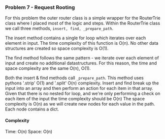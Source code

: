 ### Problem 7 - Request Rooting

For this problem the outer router class is a simple wrapper for the RouterTrie class where I placed
most of the logic and steps. 
Within the RouterTrie class we call three methods, `insert, find, _prepare_path`. 

The insert method contains a single for loop which iterates over each element in input. The time complexity of this function
is O(n). No other data structures are created so space complexity is O(1).

The find method follows the same pattern - we iterate over each element of input and create no additional
datastructures. For this reason, the time and space complexity are the same O(n), O(1).

Both the insert & find methods call `_prepare_path`. This method uses pythons '.strip' O(1) and '.split' O(n) complexity. 
Insert and find break up the input into an array and then perform an action for each item in that array. 
Given that there is no nested for loop, and we're only performing a check on each item of the input the time complexity
should be O(n)
The space complexity is O(n) as we will create new nodes for each value in the path. Each node contains a dict. 

#### Complexity

Time: O(n)
Space: O(n)
